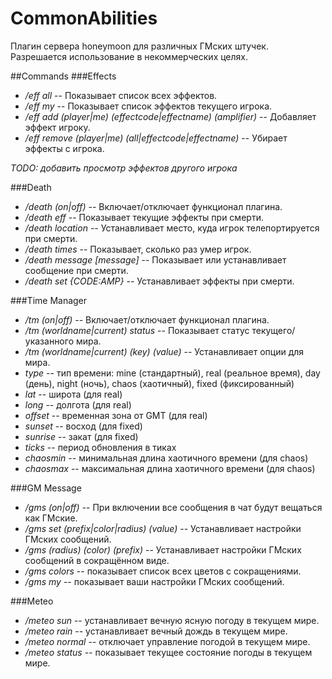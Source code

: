 # CommonAbilities
Плагин сервера honeymoon для различных ГМских штучек. Разрешается использование в некоммерческих целях. 

##Commands
###Effects
- */eff all* -- Показывает список всех эффектов.
- */eff my* -- Показывает список эффектов текущего игрока.
- */eff add (player|me) (effectcode|effectname) (amplifier)* -- Добавляет эффект игроку.
- */eff remove (player|me) (all|effectcode|effectname)* -- Убирает эффекты с игрока.

*TODO: добавить просмотр эффектов другого игрока*

###Death
- */death (on|off)* -- Включает/отключает функционал плагина.
- */death eff* -- Показывает текущие эффекты при смерти.
- */death location* -- Устанавливает место, куда игрок телепортируется при смерти.
- */death times* -- Показывает, сколько раз умер игрок.
- */death message [message]* -- Показывает или устанавливает сообщение при смерти.
- */death set {CODE:AMP}* -- Устанавливает эффекты при смерти.

###Time Manager
- */tm (on|off)* -- Включает/отключает функционал плагина.
- */tm (worldname|current) status* -- Показывает статус текущего/указанного мира.
- */tm (worldname|current) (key) (value)* -- Устанавливает опции для мира.
 - *type* -- тип времени: mine (стандартный), real (реальное время), day (день), night (ночь), chaos (хаотичный), fixed (фиксированный)
 - *lat* -- широта (для real)
 - *long* -- долгота (для real)
 - *offset* -- временная зона от GMT (для real)
 - *sunset* -- восход (для fixed)
 - *sunrise* -- закат (для fixed)
 - *ticks* -- период обновления в тиках
 - *chaosmin* -- минимальная длина хаотичного времени (для chaos)
 - *chaosmax* -- максимальная длина хаотичного времени (для chaos)
 
###GM Message
- */gms (on|off)* -- При включении все сообщения в чат будут вещаться как ГМские.
- */gms set (prefix|color|radius) (value)* -- Устанавливает настройки ГМских сообщений.
- */gms (radius) (color) (prefix)* -- Устанавливает настройки ГМских сообщений в сокращённом виде.
- */gms colors* -- показывает список всех цветов с сокращениями.
- */gms my* -- показывает ваши настройки ГМских сообщений.

###Meteo
- */meteo sun* -- устанавливает вечную ясную погоду в текущем мире.
- */meteo rain* -- устанавливает вечный дождь в текущем мире.
- */meteo normal* -- отключает управление погодой в текущем мире.
- */meteo status* -- показывает текущее состояние погоды в текущем мире.
